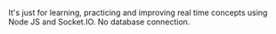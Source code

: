 It's just for learning, practicing and improving real time concepts using Node JS and Socket.IO.
No database connection.